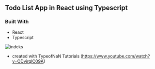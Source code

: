 
## Todo List App in React using Typescript

### Built With

* React
* Typescript



![indeks](https://user-images.githubusercontent.com/35031023/69432152-724a7280-0d39-11ea-90eb-947495c24483.png)


* created with  TypeofNaN Tutorials (https://www.youtube.com/watch?v=ODvirqIC09A)
